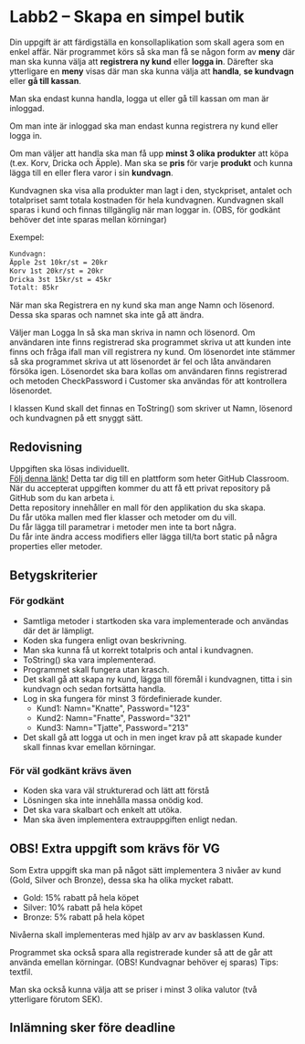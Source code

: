 # Labb2 – Skapa en simpel butik

Din uppgift är att färdigställa en konsollaplikation som skall agera som en enkel affär.
När programmet körs så ska man få se någon form av **meny** där man ska kunna välja att **registrera ny kund** eller **logga in**. Därefter ska ytterligare en **meny** visas där man ska kunna välja att **handla**, **se kundvagn** eller **gå till kassan**.

Man ska endast kunna handla, logga ut eller gå till kassan om man är inloggad.

Om man inte är inloggad ska man endast kunna registrera ny kund eller logga in.

Om man väljer att handla ska man få upp **minst 3 olika** **produkter** att köpa (t.ex. Korv, Dricka och Äpple). Man ska se **pris** för varje **produkt** och kunna lägga till en eller flera varor i sin **kundvagn**.

Kundvagnen ska visa alla produkter man lagt i den, styckpriset, antalet och totalpriset samt totala kostnaden för hela kundvagnen.
Kundvagnen skall sparas i kund och finnas tillgänglig när man loggar in. (OBS, för godkänt behöver det inte sparas mellan körningar)

Exempel:

```txt
Kundvagn:
Äpple 2st 10kr/st = 20kr
Korv 1st 20kr/st = 20kr
Dricka 3st 15kr/st = 45kr
Totalt: 85kr
```

När man ska Registrera en ny kund ska man ange Namn och lösenord. Dessa ska sparas och namnet ska inte gå att ändra.

Väljer man Logga In så ska man skriva in namn och lösenord. Om användaren inte finns registrerad ska programmet skriva ut att kunden inte finns och fråga ifall man vill registrera ny kund. Om lösenordet inte stämmer så ska programmet skriva ut att lösenordet är fel och låta användaren försöka igen. Lösenordet ska bara kollas om användaren finns registrerad och metoden CheckPassword i Customer ska användas för att kontrollera lösenordet.

I klassen Kund skall det finnas en ToString() som skriver ut Namn, lösenord och kundvagnen på ett snyggt sätt.

## Redovisning

Uppgiften ska lösas individuellt. </br>
[Följ denna länk!](https://www.github.com/) Detta tar dig till en plattform som heter GitHub Classroom.</br>
När du accepterat uppgiften kommer du att få ett privat repository på GitHub som du kan arbeta i. </br>
Detta repository innehåller en mall för den applikation du ska skapa.</br>
Du får utöka mallen med fler klasser och metoder om du vill.</br>
Du får lägga till parametrar i metoder men inte ta bort några.</br>
Du får inte ändra access modifiers eller lägga till/ta bort static på några properties eller metoder.</br>

## Betygskriterier

### För godkänt

* Samtliga metoder i startkoden ska vara implementerade och användas där det är lämpligt.
* Koden ska fungera enligt ovan beskrivning.
* Man ska kunna få ut korrekt totalpris och antal i kundvagnen.
* ToString() ska vara implementerad.
* Programmet skall fungera utan krasch.
* Det skall gå att skapa ny kund, lägga till föremål i kundvagnen, titta i sin kundvagn och sedan fortsätta handla.
* Log in ska fungera för minst 3 fördefinierade kunder.
  * Kund1: Namn="Knatte", Password="123"
  * Kund2: Namn="Fnatte", Password="321"
  * Kund3: Namn="Tjatte", Password="213"
* Det skall gå att logga ut och in men inget krav på att skapade kunder skall finnas kvar emellan körningar.

### För väl godkänt krävs även

* Koden ska vara väl strukturerad och lätt att förstå
* Lösningen ska inte innehålla massa onödig kod.
* Det ska vara skalbart och enkelt att utöka.
* Man ska även implementera extrauppgiften enligt nedan.

## OBS! Extra uppgift som krävs för VG

Som Extra uppgift ska man på något sätt implementera 3 nivåer av kund (Gold, Silver och Bronze), dessa ska ha olika mycket rabatt.

* Gold: 15% rabatt på hela köpet
* Silver: 10% rabatt på hela köpet
* Bronze: 5% rabatt på hela köpet

Nivåerna skall implementeras med hjälp av arv av basklassen Kund.

Programmet ska också spara alla registrerade kunder så att de går att använda emellan körningar. (OBS! Kundvagnar behöver ej sparas) Tips: textfil.

Man ska också kunna välja att se priser i minst 3 olika valutor (två ytterligare förutom SEK).

## Inlämning sker före deadline
